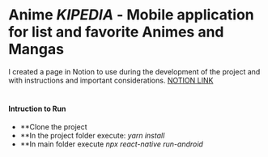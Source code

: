 # Anime _KIPEDIA_ - Mobile application for list and favorite Animes and Mangas

 I created a page in Notion to use during the development of the project and with instructions and important considerations.
 [NOTION LINK](https://www.notion.so/Technical-Test-Applaudo-991bcd35124446fc8940ce2f95f55c69) 

#


#### Intruction to Run

- **Clone the project
- **In the project folder execute: _yarn install_
- **In main folder execute _npx react-native run-android_

